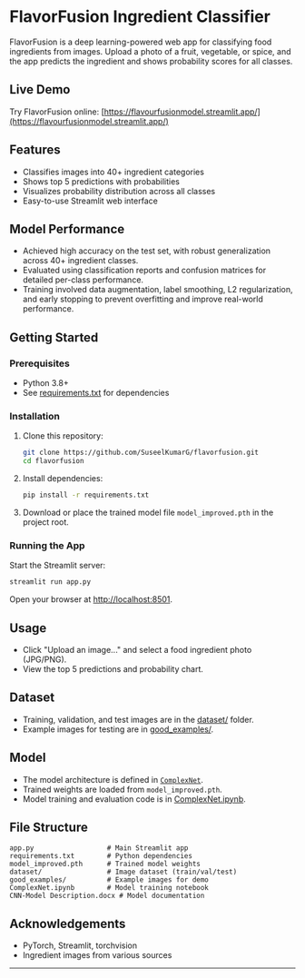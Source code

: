 # FlavorFusion Ingredient Classifier

FlavorFusion is a deep learning-powered web app for classifying food ingredients from images. Upload a photo of a fruit, vegetable, or spice, and the app predicts the ingredient and shows probability scores for all classes.

## Live Demo

Try FlavorFusion online: [https://flavourfusionmodel.streamlit.app/](https://flavourfusionmodel.streamlit.app/)

## Features

- Classifies images into 40+ ingredient categories
- Shows top 5 predictions with probabilities
- Visualizes probability distribution across all classes
- Easy-to-use Streamlit web interface

## Model Performance

- Achieved high accuracy on the test set, with robust generalization across 40+ ingredient classes.
- Evaluated using classification reports and confusion matrices for detailed per-class performance.
- Training involved data augmentation, label smoothing, L2 regularization, and early stopping to prevent overfitting and improve real-world performance.

## Getting Started

### Prerequisites

- Python 3.8+
- See [requirements.txt](requirements.txt) for dependencies

### Installation

1. Clone this repository:
    ```sh
    git clone https://github.com/SuseelKumarG/flavorfusion.git
    cd flavorfusion
    ```

2. Install dependencies:
    ```sh
    pip install -r requirements.txt
    ```

3. Download or place the trained model file `model_improved.pth` in the project root.

### Running the App

Start the Streamlit server:
```sh
streamlit run app.py
```

Open your browser at [http://localhost:8501](http://localhost:8501).

## Usage

- Click "Upload an image..." and select a food ingredient photo (JPG/PNG).
- View the top 5 predictions and probability chart.

## Dataset

- Training, validation, and test images are in the [dataset/](dataset/) folder.
- Example images for testing are in [good_examples/](good_examples/).

## Model

- The model architecture is defined in [`ComplexNet`](app.py).
- Trained weights are loaded from `model_improved.pth`.
- Model training and evaluation code is in [ComplexNet.ipynb](ComplexNet.ipynb).

## File Structure

```
app.py                  # Main Streamlit app
requirements.txt        # Python dependencies
model_improved.pth      # Trained model weights
dataset/                # Image dataset (train/val/test)
good_examples/          # Example images for demo
ComplexNet.ipynb        # Model training notebook
CNN-Model Description.docx # Model documentation
```

## Acknowledgements

- PyTorch, Streamlit, torchvision
- Ingredient images from various sources

---
